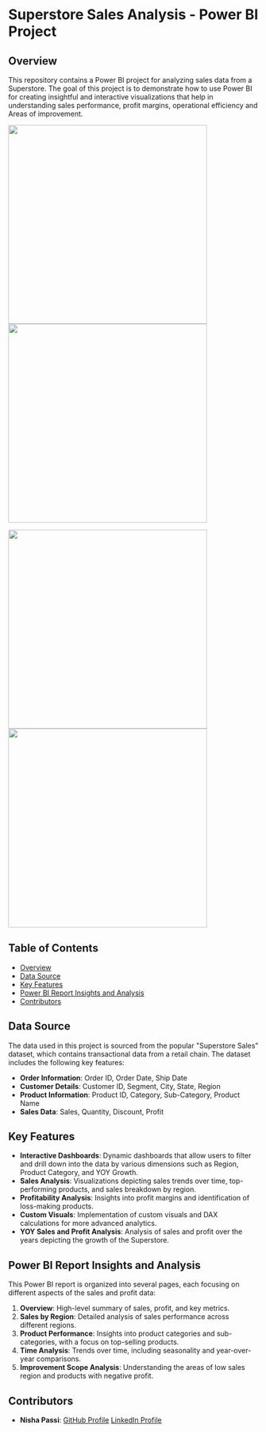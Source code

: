 # Superstore Sales Analysis - Power BI Project

## Overview

This repository contains a Power BI project for analyzing sales data from a Superstore. The goal of this project is to demonstrate how to use Power BI for creating insightful and interactive visualizations that help in understanding sales performance, profit margins, operational efficiency and Areas of improvement.
<p float="center">
  <img src="https://github.com/user-attachments/assets/5998ba53-2904-4938-8604-2cf2da8b13d7" width="400" />
  <img src="https://github.com/user-attachments/assets/b3397ef8-c5ce-4bbf-b921-92f55cab0716" width="400" /> 
</p>
<p float="center">
  <img src="https://github.com/user-attachments/assets/97c14d8a-b934-4e27-85b4-ddc67a6b7751" width="400" />
  <img src="https://github.com/user-attachments/assets/4fe610c7-1bdf-4293-8e1e-d3d3cfa75a47" width="400" /> 
</p>

## Table of Contents

- [Overview](#overview)
- [Data Source](#data-source)
- [Key Features](#key-features)
- [Power BI Report Insights and Analysis](#power-bi-report-insights-and-analysis)
- [Contributors](#contributors)

## Data Source

The data used in this project is sourced from the popular "Superstore Sales" dataset, which contains transactional data from a retail chain. The dataset includes the following key features:

- **Order Information**: Order ID, Order Date, Ship Date
- **Customer Details**: Customer ID, Segment, City, State, Region
- **Product Information**: Product ID, Category, Sub-Category, Product Name
- **Sales Data**: Sales, Quantity, Discount, Profit

## Key Features

- **Interactive Dashboards**: Dynamic dashboards that allow users to filter and drill down into the data by various dimensions such as Region, Product Category, and YOY Growth.
- **Sales Analysis**: Visualizations depicting sales trends over time, top-performing products, and sales breakdown by region.
- **Profitability Analysis**: Insights into profit margins and identification of loss-making products.
- **Custom Visuals**: Implementation of custom visuals and DAX calculations for more advanced analytics.
- **YOY Sales and Profit Analysis**: Analysis of sales and profit over the years depicting the growth of the Superstore.

## Power BI Report Insights and Analysis

This Power BI report is organized into several pages, each focusing on different aspects of the sales and profit data:

1. **Overview**: High-level summary of sales, profit, and key metrics.
2. **Sales by Region**: Detailed analysis of sales performance across different regions.
3. **Product Performance**: Insights into product categories and sub-categories, with a focus on top-selling products.
4. **Time Analysis**: Trends over time, including seasonality and year-over-year comparisons.
5. **Improvement Scope Analysis**: Understanding the areas of low sales region and products with negative profit.

## Contributors
- **Nisha Passi**: [GitHub Profile](https://github.com/nisha-passi) [LinkedIn Profile](https://www.linkedin.com/in/nishapassi/)
